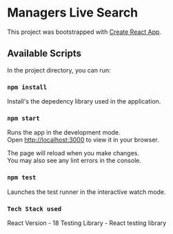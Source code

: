 # Managers Live Search

This project was bootstrapped with [Create React App](https://github.com/facebook/create-react-app).

## Available Scripts

In the project directory, you can run:

### `npm install`

Install's the depedency library used in the application.

### `npm start`

Runs the app in the development mode.\
Open [http://localhost:3000](http://localhost:3000) to view it in your browser.

The page will reload when you make changes.\
You may also see any lint errors in the console.

### `npm test`

Launches the test runner in the interactive watch mode.

### `Tech Stack used`
React Version - 18
Testing Library - React testing library




